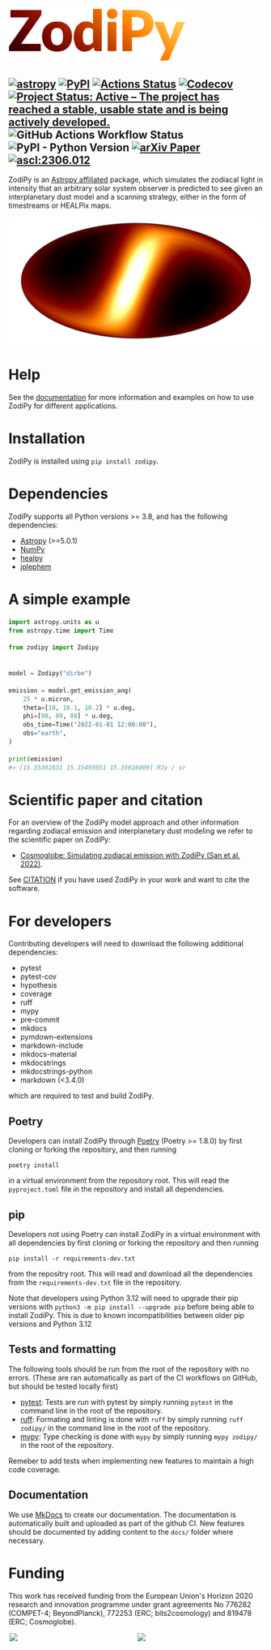 
<img src="docs/img/zodipy_logo.png" width="350">

[![astropy](http://img.shields.io/badge/powered%20by-AstroPy-orange.svg?style=flat-square)](http://www.astropy.org/)
[![PyPI](https://img.shields.io/pypi/v/zodipy.svg?logo=python&style=flat-square)](https://pypi.org/project/zodipy)
[![Actions Status](https://img.shields.io/github/actions/workflow/status/Cosmoglobe/Zodipy/tests.yml?branch=main&logo=github&style=flat-square)](https://github.com/Cosmoglobe/Zodipy/actions)
[![Codecov](https://img.shields.io/codecov/c/github/Cosmoglobe/zodipy?token=VZP9L79EUJ&style=flat-square&logo=codecov)](https://app.codecov.io/gh/Cosmoglobe/zodipy)
[![Project Status: Active – The project has reached a stable, usable state and is being actively developed.](https://img.shields.io/badge/repo_status-Active-success?style=flat-square)](https://www.repostatus.org/#active)
![GitHub Actions Workflow Status](https://img.shields.io/github/actions/workflow/status/Cosmoglobe/zodipy/mkdocs-deploy.yml?branch=main&style=flat-square&logo=github&label=docs)
![PyPI - Python Version](https://img.shields.io/pypi/pyversions/zodipy?style=flat-square)
[![arXiv Paper](https://img.shields.io/badge/arXiv-2205.12962-green?style=flat-square&logo=arxiv)](https://arxiv.org/abs/2205.12962)
[![ascl:2306.012](https://img.shields.io/badge/ascl-2306.012-blue.svg?colorB=262255&style=flat-square)](https://ascl.net/2306.012)
---


ZodiPy is an [Astropy affiliated](https://www.astropy.org/affiliated/) package, which simulates the zodiacal light in intensity that an arbitrary solar system observer is predicted to see given an interplanetary dust model and a scanning strategy, either in the form of timestreams or HEALPix maps.

![plot](docs/img/zodipy_map.png)

# Help
See the [documentation](https://cosmoglobe.github.io/zodipy/) for more information and examples on how to use ZodiPy for different applications.

# Installation
ZodiPy is installed using `pip install zodipy`.

# Dependencies
ZodiPy supports all Python versions >= 3.8, and has the following dependencies:
- [Astropy](https://www.astropy.org/) (>=5.0.1)
- [NumPy](https://numpy.org/)
- [healpy](https://healpy.readthedocs.io/en/latest/)
- [jplephem](https://pypi.org/project/jplephem/)


# A simple example
```python
import astropy.units as u
from astropy.time import Time

from zodipy import Zodipy


model = Zodipy("dirbe")

emission = model.get_emission_ang(
    25 * u.micron,
    theta=[10, 10.1, 10.2] * u.deg,
    phi=[90, 89, 88] * u.deg,
    obs_time=Time("2022-01-01 12:00:00"),
    obs="earth",
)

print(emission)
#> [15.35392831 15.35495051 15.35616009] MJy / sr
```

# Scientific paper and citation
For an overview of the ZodiPy model approach and other information regarding zodiacal emission and interplanetary dust modeling we refer to the scientific paper on ZodiPy:
- [Cosmoglobe: Simulating zodiacal emission with ZodiPy (San et al. 2022)](https://arxiv.org/abs/2205.12962). 

See [CITATION](https://github.com/Cosmoglobe/zodipy/blob/dev/CITATION.bib) if you have used ZodiPy in your work and want to cite the software.


# For developers
Contributing developers will need to download the following additional dependencies:
- pytest
- pytest-cov
- hypothesis
- coverage
- ruff
- mypy
- pre-commit
- mkdocs
- pymdown-extensions
- markdown-include
- mkdocs-material
- mkdocstrings
- mkdocstrings-python
- markdown (<3.4.0)

which are required to test and build ZodiPy.

## Poetry
Developers can install ZodiPy through [Poetry](https://python-poetry.org/) (Poetry >= 1.8.0) by first cloning or forking the repository, and then running 
```
poetry install
```
in a virtual environment from the repository root. This will read the `pyproject.toml` file in the repository and install all dependencies. 

## pip
Developers not using Poetry can install ZodiPy in a virtual environment with all dependencies by first cloning or forking the repository and then running 
```
pip install -r requirements-dev.txt
```
from the repositry root. This will read and download all the dependencies from the `requirements-dev.txt` file in the repository. 

Note that developers using Python 3.12 will need to upgrade their pip versions with `python3 -m pip install --upgrade pip` before being able to install ZodiPy. This is due to known incompatibilities between older pip versions and Python 3.12

## Tests and formatting
The following tools should be run from the root of the repository with no errors. (These are ran automatically as part of the CI workflows on GitHub, but should be tested locally first)

- [pytest](https://docs.pytest.org/en/8.0.x/): Tests are run with pytest by simply running `pytest` in the command line in the root of the repository. 
- [ruff](https://github.com/astral-sh/ruff): Formating and linting is done with `ruff` by simply running `ruff zodipy/` in the command line in the root of the repository. 
- [mypy](https://mypy-lang.org/): Type checking is done with `mypy` by simply running `mypy zodipy/` in the root of the repository.

Remeber to add tests when implementing new features to maintain a high code coverage.

## Documentation
We use [MkDocs](https://www.mkdocs.org/) to create our documentation. The documentation is automatically built and uploaded as part of the github CI. New features should be documented by adding content to the `docs/` folder where necessary.


# Funding
This work has received funding from the European Union's Horizon 2020 research and innovation programme under grant agreements No 776282 (COMPET-4; BeyondPlanck), 772253 (ERC; bits2cosmology) and 819478 (ERC; Cosmoglobe).


<div style="display: flex; flex-direction: row; justify-content: space-evenly">
    <img style="width: 49%; height: auto; max-width: 500px; align-self: center" src="https://user-images.githubusercontent.com/28634670/170697040-d5ec2935-29d0-4847-8999-9bc4eaa59e56.jpeg"> 
    &nbsp; 
    <img style="width: 49%; height: auto; max-width: 500px; align-self: center" src="https://user-images.githubusercontent.com/28634670/170697140-b010aa69-9f9a-44c0-b702-8a05ec0b6d3e.jpeg">
</div>
